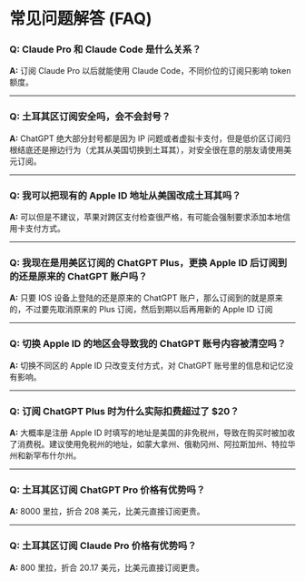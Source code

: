 # 常见问题解答 (FAQ)

### Q: Claude Pro 和 Claude Code 是什么关系？

**A:** 订阅 Claude Pro 以后就能使用 Claude Code，不同价位的订阅只影响 token 额度。

---

### Q: 土耳其区订阅安全吗，会不会封号？

**A:** ChatGPT 绝大部分封号都是因为 IP 问题或者虚拟卡支付，但是低价区订阅归根结底还是擦边行为（尤其从美国切换到土耳其），对安全很在意的朋友请使用美元订阅。

---

### Q: 我可以把现有的 Apple ID 地址从美国改成土耳其吗？

**A:** 可以但是不建议，苹果对跨区支付检查很严格，有可能会强制要求添加本地信用卡支付方式。

---

### Q: 我现在是用美区订阅的 ChatGPT Plus，更换 Apple ID 后订阅到的还是原来的 ChatGPT 账户吗？

**A:** 只要 IOS 设备上登陆的还是原来的 ChatGPT 账户，那么订阅到的就是原来的，不过要先取消原来的 Plus 订阅，然后到期以后再用新的 Apple ID 订阅

---

### Q: 切换 Apple ID 的地区会导致我的 ChatGPT 账号内容被清空吗？

**A:** 切换不同区的 Apple ID 只改变支付方式，对 ChatGPT 账号里的信息和记忆没有影响。

---

### Q: 订阅 ChatGPT Plus 时为什么实际扣费超过了 $20？

**A:** 大概率是注册 Apple ID 时填写的地址是美国的非免税州，导致在购买时被加收了消费税。建议使用免税州的地址，如蒙大拿州、俄勒冈州、阿拉斯加州、特拉华州和新罕布什尔州。

---

### Q: 土耳其区订阅 ChatGPT Pro 价格有优势吗？

**A:** 8000 里拉，折合 208 美元，比美元直接订阅更贵。

---

### Q: 土耳其区订阅 Claude Pro 价格有优势吗？

**A:** 800 里拉，折合 20.17 美元，比美元直接订阅更贵。
